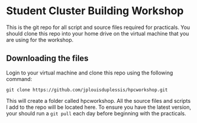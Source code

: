# Student Cluster Building Workshop
This is the git repo for all script and source files required for practicals. You should clone this repo into your home drive on the virtual machine that you are using for the workshop.

## Downloading the files
Login to your virtual machine and clone this repo using the following command:


`git clone https://github.com/jplouisduplessis/hpcworkshop.git`

This will create a folder called hpcworkshop. All the source files and scripts I add to the repo will be located here. To ensure you have the latest version, your should run a `git pull` each day before beginning with the practicals.

